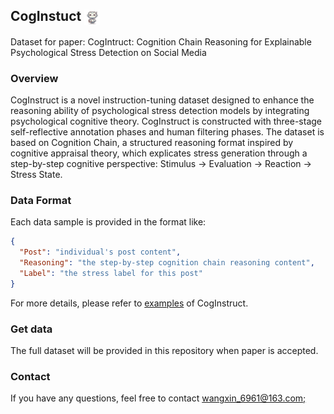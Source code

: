 ## CogInstuct <img src='https://github.com/XinWangcs/CogInstuct/blob/main/icon.jpg' width=5% align="center"/>
Dataset for paper: CogIntruct: Cognition Chain Reasoning for Explainable Psychological Stress Detection on Social Media
### Overview
CogInstruct is a novel instruction-tuning dataset designed to enhance the reasoning ability of psychological stress detection models by integrating psychological cognitive theory. 
CogInstruct is constructed with three-stage self-reflective annotation phases and human filtering phases. The dataset is based on Cognition Chain, a structured reasoning format inspired by cognitive appraisal theory, which explicates stress generation through a step-by-step cognitive perspective: Stimulus → Evaluation → Reaction → Stress State.
<!--
### Dataset Construction Framework
<img src='https://github.com/XinWangcs/CogInstuct/blob/main/framework.png' width=80%/>
--> 
### Data Format
Each data sample is provided in the format like:
```json
{
  "Post": "individual's post content",
  "Reasoning": "the step-by-step cognition chain reasoning content",
  "Label": "the stress label for this post"
}
```
For more details, please refer to [examples](https://github.com/XinWangcs/CogInstuct/blob/main/data/example.json) of CogInstruct.
### Get data
The full dataset will be provided in this repository when paper is accepted.
### Contact
If you have any questions, feel free to contact [wangxin_6961@163.com;](mailto:wangxin_6961@163.com)
